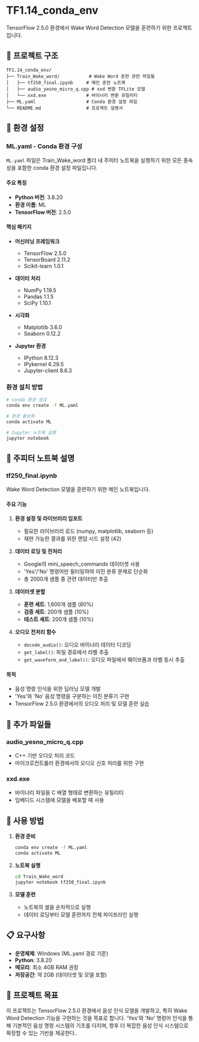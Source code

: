 # TF1.14_conda_env

TensorFlow 2.5.0 환경에서 Wake Word Detection 모델을 훈련하기 위한 프로젝트입니다.

## 📁 프로젝트 구조

```
TF1.14_conda_env/
├── Train_Wake_word/           # Wake Word 훈련 관련 파일들
│   ├── tf250_final.ipynb     # 메인 훈련 노트북
│   ├── audio_yesno_micro_q.cpp # xxd 변환 TFLite 모델
│   └── xxd.exe               # 바이너리 변환 유틸리티
├── ML.yaml                   # Conda 환경 설정 파일
└── README.md                 # 프로젝트 설명서
```

## 🔧 환경 설정

### ML.yaml - Conda 환경 구성

`ML.yaml` 파일은 Train_Wake_word 폴더 내 주피터 노트북을 실행하기 위한 모든 종속성을 포함한 conda 환경 설정 파일입니다.

#### 주요 특징
- **Python 버전**: 3.8.20
- **환경 이름**: ML
- **TensorFlow 버전**: 2.5.0

#### 핵심 패키지
- **머신러닝 프레임워크**
  - TensorFlow 2.5.0
  - TensorBoard 2.11.2
  - Scikit-learn 1.0.1

- **데이터 처리**
  - NumPy 1.19.5
  - Pandas 1.1.5
  - SciPy 1.10.1

- **시각화**
  - Matplotlib 3.6.0
  - Seaborn 0.12.2

- **Jupyter 환경**
  - IPython 8.12.3
  - IPykernel 6.29.5
  - Jupyter-client 8.6.3

### 환경 설치 방법

```bash
# conda 환경 생성
conda env create -f ML.yaml

# 환경 활성화
conda activate ML

# Jupyter 노트북 실행
jupyter notebook
```

## 📓 주피터 노트북 설명

### tf250_final.ipynb

Wake Word Detection 모델을 훈련하기 위한 메인 노트북입니다.

#### 주요 기능

1. **환경 설정 및 라이브러리 임포트**
   - 필요한 라이브러리 로드 (numpy, matplotlib, seaborn 등)
   - 재현 가능한 결과를 위한 랜덤 시드 설정 (42)

2. **데이터 로딩 및 전처리**
   - Google의 mini_speech_commands 데이터셋 사용
   - 'Yes'/'No' 명령어만 필터링하여 이진 분류 문제로 단순화
   - 총 2000개 샘플 중 관련 데이터만 추출

3. **데이터셋 분할**
   - **훈련 세트**: 1,600개 샘플 (80%)
   - **검증 세트**: 200개 샘플 (10%)
   - **테스트 세트**: 200개 샘플 (10%)

4. **오디오 전처리 함수**
   - `decode_audio()`: 오디오 바이너리 데이터 디코딩
   - `get_label()`: 파일 경로에서 라벨 추출
   - `get_waveform_and_label()`: 오디오 파일에서 웨이브폼과 라벨 동시 추출

#### 목적
- 음성 명령 인식을 위한 딥러닝 모델 개발
- 'Yes'와 'No' 음성 명령을 구분하는 이진 분류기 구현
- TensorFlow 2.5.0 환경에서의 오디오 처리 및 모델 훈련 실습

## 🔨 추가 파일들

### audio_yesno_micro_q.cpp
- C++ 기반 오디오 처리 코드
- 마이크로컨트롤러 환경에서의 오디오 신호 처리를 위한 구현

### xxd.exe
- 바이너리 파일을 C 배열 형태로 변환하는 유틸리티
- 임베디드 시스템에 모델을 배포할 때 사용

## 🚀 사용 방법

1. **환경 준비**
   ```bash
   conda env create -f ML.yaml
   conda activate ML
   ```

2. **노트북 실행**
   ```bash
   cd Train_Wake_word
   jupyter notebook tf250_final.ipynb
   ```

3. **모델 훈련**
   - 노트북의 셀을 순차적으로 실행
   - 데이터 로딩부터 모델 훈련까지 전체 파이프라인 실행

## 📋 요구사항

- **운영체제**: Windows (ML.yaml 경로 기준)
- **Python**: 3.8.20
- **메모리**: 최소 4GB RAM 권장
- **저장공간**: 약 2GB (데이터셋 및 모델 포함)

## 🎯 프로젝트 목표

이 프로젝트는 TensorFlow 2.5.0 환경에서 음성 인식 모델을 개발하고, 특히 Wake Word Detection 기능을 구현하는 것을 목표로 합니다. 'Yes'와 'No' 명령어 인식을 통해 기본적인 음성 명령 시스템의 기초를 다지며, 향후 더 복잡한 음성 인식 시스템으로 확장할 수 있는 기반을 제공한다..

